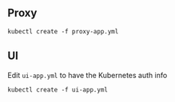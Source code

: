 
## Proxy

```
kubectl create -f proxy-app.yml
```

## UI

Edit `ui-app.yml` to have the Kubernetes auth info

```
kubectl create -f ui-app.yml
```
